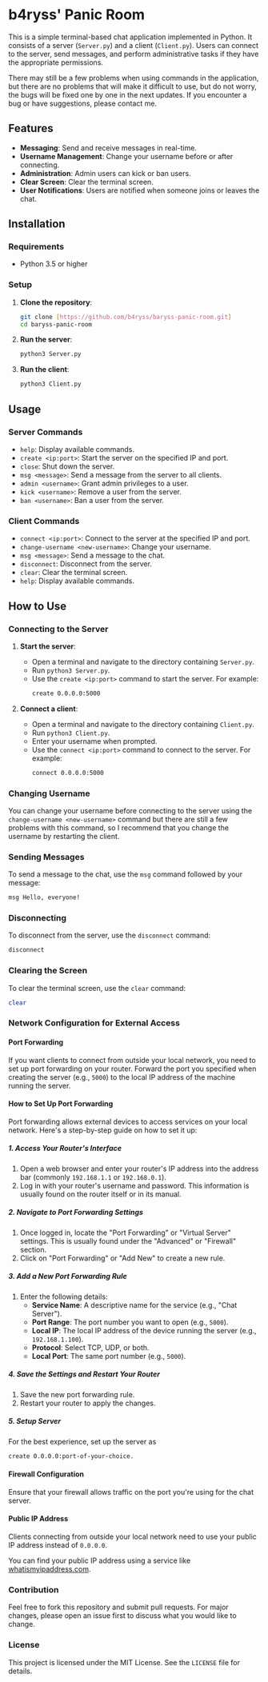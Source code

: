 # b4ryss' Panic Room

This is a simple terminal-based chat application implemented in Python. It consists of a server (`Server.py`) and a client (`Client.py`). Users can connect to the server, send messages, and perform administrative tasks if they have the appropriate permissions.

There may still be a few problems when using commands in the application, but there are no problems that will make it difficult to use, but do not worry, the bugs will be fixed one by one in the next updates. If you encounter a bug or have suggestions, please contact me.

## Features

- **Messaging**: Send and receive messages in real-time.
- **Username Management**: Change your username before or after connecting.
- **Administration**: Admin users can kick or ban users.
- **Clear Screen**: Clear the terminal screen.
- **User Notifications**: Users are notified when someone joins or leaves the chat.

## Installation

### Requirements

- Python 3.5 or higher

### Setup

1. **Clone the repository**:
    ```bash
    git clone [https://github.com/b4ryss/baryss-panic-room.git]
    cd baryss-panic-room
    ```

2. **Run the server**:
    ```bash
    python3 Server.py
    ```

3. **Run the client**:
    ```bash
    python3 Client.py
    ```

## Usage

### Server Commands

- `help`: Display available commands.
- `create <ip:port>`: Start the server on the specified IP and port.
- `close`: Shut down the server.
- `msg <message>`: Send a message from the server to all clients.
- `admin <username>`: Grant admin privileges to a user.
- `kick <username>`: Remove a user from the server.
- `ban <username>`: Ban a user from the server.

### Client Commands

- `connect <ip:port>`: Connect to the server at the specified IP and port.
- `change-username <new-username>`: Change your username.
- `msg <message>`: Send a message to the chat.
- `disconnect`: Disconnect from the server.
- `clear`: Clear the terminal screen.
- `help`: Display available commands.

## How to Use

### Connecting to the Server

1. **Start the server**:
    - Open a terminal and navigate to the directory containing `Server.py`.
    - Run `python3 Server.py`.
    - Use the `create <ip:port>` command to start the server. For example:
        ```bash
        create 0.0.0.0:5000
        ```

2. **Connect a client**:
    - Open a terminal and navigate to the directory containing `Client.py`.
    - Run `python3 Client.py`.
    - Enter your username when prompted.
    - Use the `connect <ip:port>` command to connect to the server. For example:
        ```bash
        connect 0.0.0.0:5000
        ```

### Changing Username

You can change your username before connecting to the server using the `change-username <new-username>` command but there are still a few problems with this command, so I recommend that you change the username by restarting the client.

### Sending Messages

To send a message to the chat, use the `msg` command followed by your message:

```bash
msg Hello, everyone!
```


### Disconnecting

To disconnect from the server, use the `disconnect` command:

```bash
disconnect
```

### Clearing the Screen

To clear the terminal screen, use the `clear` command:

```bash
clear
```

### Network Configuration for External Access

#### Port Forwarding

If you want clients to connect from outside your local network, you need to set up port forwarding on your router. Forward the port you specified when creating the server (e.g., `5000`) to the local IP address of the machine running the server.

#### How to Set Up Port Forwarding

Port forwarding allows external devices to access services on your local network. Here's a step-by-step guide on how to set it up:

##### 1. Access Your Router's Interface

1. Open a web browser and enter your router's IP address into the address bar (commonly `192.168.1.1` or `192.168.0.1`).
2. Log in with your router's username and password. This information is usually found on the router itself or in its manual.

##### 2. Navigate to Port Forwarding Settings

1. Once logged in, locate the "Port Forwarding" or "Virtual Server" settings. This is usually found under the "Advanced" or "Firewall" section.
2. Click on "Port Forwarding" or "Add New" to create a new rule.

##### 3. Add a New Port Forwarding Rule

1. Enter the following details:
    - **Service Name**: A descriptive name for the service (e.g., "Chat Server").
    - **Port Range**: The port number you want to open (e.g., `5000`).
    - **Local IP**: The local IP address of the device running the server (e.g., `192.168.1.100`).
    - **Protocol**: Select TCP, UDP, or both.
    - **Local Port**: The same port number (e.g., `5000`).

##### 4. Save the Settings and Restart Your Router

1. Save the new port forwarding rule.
2. Restart your router to apply the changes.

##### 5. Setup Server

For the best experience, set up the server as 
```bash 
create 0.0.0.0:port-of-your-choice.
```

#### Firewall Configuration

Ensure that your firewall allows traffic on the port you're using for the chat server.

#### Public IP Address

Clients connecting from outside your local network need to use your public IP address instead of `0.0.0.0`.

You can find your public IP address using a service like [whatismyipaddress.com](https://whatismyipaddress.com/).

### Contribution

Feel free to fork this repository and submit pull requests. For major changes, please open an issue first to discuss what you would like to change.

### License

This project is licensed under the MIT License. See the `LICENSE` file for details.


